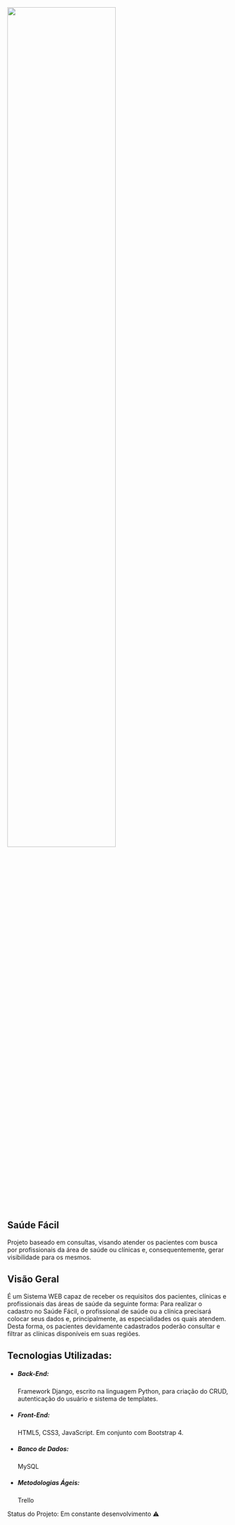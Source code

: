 <img src="https://media.giphy.com/media/lnXOTvESUsPtMDYpXH/source.mov" width="70%" height="70%" />

## Saúde Fácil

Projeto baseado em consultas, visando atender os pacientes com busca por profissionais da área de saúde ou clínicas e, consequentemente, gerar visibilidade para os mesmos.

## Visão Geral

É um Sistema WEB capaz de receber os requisitos dos pacientes, clínicas e profissionais das áreas de saúde da seguinte forma: Para realizar o cadastro no Saúde Fácil, o profissional de saúde ou a clínica precisará colocar seus dados e, principalmente, as especialidades os quais atendem. Desta forma, os pacientes devidamente cadastrados poderão consultar e filtrar as clínicas disponíveis em suas regiões.

## Tecnologias Utilizadas:

- ##### Back-End: 

  Framework Django, escrito na linguagem Python, para criação do CRUD, autenticação do usuário e sistema de templates.

- ##### Front-End: 

  HTML5, CSS3, JavaScript. Em conjunto com Bootstrap 4.

- ##### Banco de Dados: 

  MySQL

- ##### Metodologias Ágeis:

  Trello

 Status do Projeto: Em constante desenvolvimento :warning:
